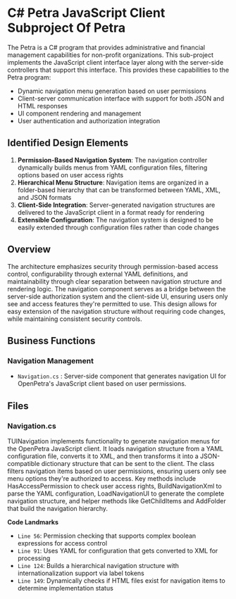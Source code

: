 # C# Petra JavaScript Client Subproject Of Petra

The Petra is a C# program that provides administrative and financial management capabilities for non-profit organizations. This sub-project implements the JavaScript client interface layer along with the server-side controllers that support this interface. This provides these capabilities to the Petra program:

- Dynamic navigation menu generation based on user permissions
- Client-server communication interface with support for both JSON and HTML responses
- UI component rendering and management
- User authentication and authorization integration

## Identified Design Elements

1. **Permission-Based Navigation System**: The navigation controller dynamically builds menus from YAML configuration files, filtering options based on user access rights
2. **Hierarchical Menu Structure**: Navigation items are organized in a folder-based hierarchy that can be transformed between YAML, XML, and JSON formats
3. **Client-Side Integration**: Server-generated navigation structures are delivered to the JavaScript client in a format ready for rendering
4. **Extensible Configuration**: The navigation system is designed to be easily extended through configuration files rather than code changes

## Overview
The architecture emphasizes security through permission-based access control, configurability through external YAML definitions, and maintainability through clear separation between navigation structure and rendering logic. The navigation component serves as a bridge between the server-side authorization system and the client-side UI, ensuring users only see and access features they're permitted to use. This design allows for easy extension of the navigation structure without requiring code changes, while maintaining consistent security controls.

## Business Functions

### Navigation Management
- `Navigation.cs` : Server-side component that generates navigation UI for OpenPetra's JavaScript client based on user permissions.

## Files
### Navigation.cs

TUINavigation implements functionality to generate navigation menus for the OpenPetra JavaScript client. It loads navigation structure from a YAML configuration file, converts it to XML, and then transforms it into a JSON-compatible dictionary structure that can be sent to the client. The class filters navigation items based on user permissions, ensuring users only see menu options they're authorized to access. Key methods include HasAccessPermission to check user access rights, BuildNavigationXml to parse the YAML configuration, LoadNavigationUI to generate the complete navigation structure, and helper methods like GetChildItems and AddFolder that build the navigation hierarchy.

 **Code Landmarks**
- `Line 56`: Permission checking that supports complex boolean expressions for access control
- `Line 91`: Uses YAML for configuration that gets converted to XML for processing
- `Line 124`: Builds a hierarchical navigation structure with internationalization support via label tokens
- `Line 149`: Dynamically checks if HTML files exist for navigation items to determine implementation status

[Generated by the Sage AI expert workbench: 2025-03-30 02:22:57  https://sage-tech.ai/workbench]: #